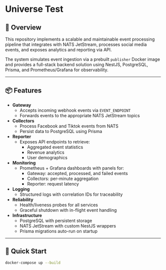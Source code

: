 # Universe Test

## 🧩 Overview

This repository implements a scalable and maintainable event processing pipeline that integrates with NATS JetStream, processes social media events, and exposes analytics and reporting via API.

The system simulates event ingestion via a prebuilt `publisher` Docker image and provides a full-stack backend solution using NestJS, PostgreSQL, Prisma, and Prometheus/Grafana for observability.

---

## 📦 Features

- **Gateway**
    - Accepts incoming webhook events via `EVENT_ENDPOINT`
    - Forwards events to the appropriate NATS JetStream topics
- **Collectors**
    - Process Facebook and Tiktok events from NATS
    - Persist data to PostgreSQL using Prisma
- **Reporter**
    - Exposes API endpoints to retrieve:
        - Aggregated event statistics
        - Revenue analytics
        - User demographics
- **Monitoring**
    - Prometheus + Grafana dashboards with panels for:
        - Gateway: accepted, processed, and failed events
        - Collectors: per-minute aggregation
        - Reporter: request latency
- **Logging**
    - Structured logs with correlation IDs for traceability
- **Reliability**
    - Health/liveness probes for all services
    - Graceful shutdown with in-flight event handling
- **Infrastructure**
    - PostgreSQL with persistent storage
    - NATS JetStream with custom NestJS wrappers
    - Prisma migrations auto-run on startup

---

## 🚀 Quick Start


```bash
docker-compose up --build
